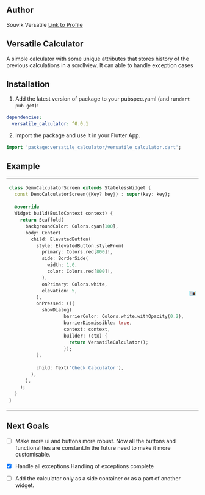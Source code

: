 ## Author
Souvik Versatile
[Link to Profile](https://www.linkedin.com/in/souvik2710/)

## Versatile Calculator

 A simple calculator with some unique attributes that stores history of the previous calculations in a scrollview.
 It can able to handle exception cases


## Installation

1. Add the latest version of package to your pubspec.yaml (and run`dart pub get`):
```yaml
dependencies:
  versatile_calculator: ^0.0.1
```
2. Import the package and use it in your Flutter App.
```dart
import 'package:versatile_calculator/versatile_calculator.dart';
```

## Example


[comment]: <> (<hr>)

<table>
<tr>
<td>

```dart
class DemoCalculatorScreen extends StatelessWidget {
  const DemoCalculatorScreen({Key? key}) : super(key: key);

  @override
  Widget build(BuildContext context) {
    return Scaffold(
      backgroundColor: Colors.cyan[100],
      body: Center(
        child: ElevatedButton(
          style: ElevatedButton.styleFrom(
            primary: Colors.red[800]!,
            side: BorderSide(
              width: 1.0,
              color: Colors.red[800]!,
            ),
            onPrimary: Colors.white,
            elevation: 5,
          ),
          onPressed: (){
            showDialog(
                    barrierColor: Colors.white.withOpacity(0.2),
                    barrierDismissible: true,
                    context: context,
                    builder: (ctx) {
                      return VersatileCalculator();
                    });
          },

          child: Text('Check Calculator'),
        ),
      ),
    );
  }
}
```

</td>
<td>
<img  src="https://raw.githubusercontent.com/souvik2710/versatile_calculator/master/lib/pics/cal_example.png"  alt="">
</td>
</tr>
</table>

## Next Goals

- [ ] Make more ui and buttons more robust.
  Now all the buttons and functionalities are constant.In the future need to make it more customisable. 

- [x] Handle all exceptions
  Handling of exceptions complete

- [ ] Add the calculator only as a side container or as a part of another widget.